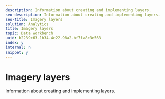 ```yaml
---
description: Information about creating and implementing layers.
seo-description: Information about creating and implementing layers.
seo-title: Imagery layers
solution: Analytics
title: Imagery layers
topic: Data workbench
uuid: b2239c63-1b34-4c22-98a2-bf7fa8c3e563
index: y
internal: n
snippet: y
---
```


# Imagery layers

Information about creating and implementing layers.

